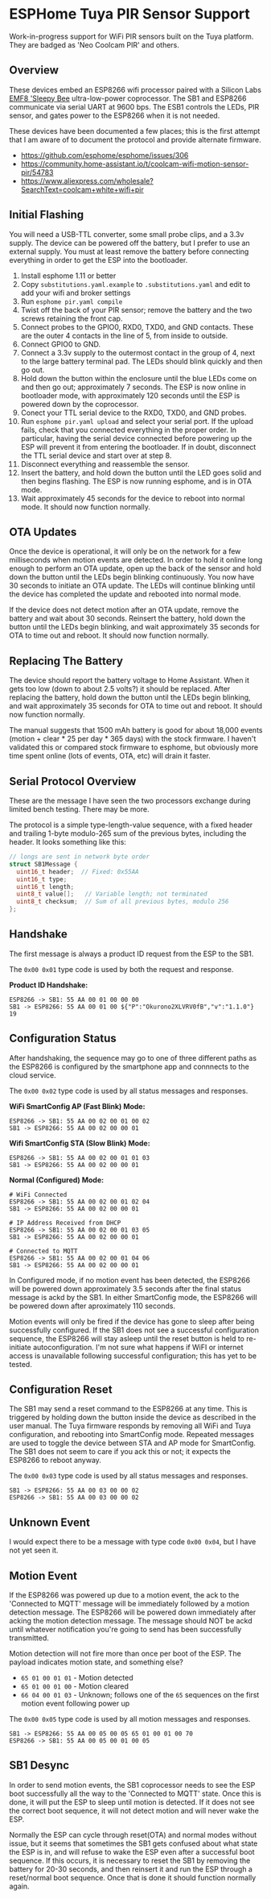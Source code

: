 ESPHome Tuya PIR Sensor Support
===============================

Work-in-progress support for WiFi PIR sensors built on the Tuya platform. They are badged as 'Neo Coolcam PIR' and others.

Overview
--------

These devices embed an ESP8266 wifi processor paired with a Silicon Labs [EMF8 'Sleepy Bee](https://www.silabs.com/products/mcu/8-bit/efm8-sleepy-bee) ultra-low-power coprocessor. The SB1 and ESP8266 communicate via serial UART at 9600 bps. The ESB1 controls the LEDs, PIR sensor, and gates power to the ESP8266 when it is not needed.

These devices have been documented a few places; this is the first attempt that I am aware of to document the protocol and provide alternate firmware.
* https://github.com/esphome/esphome/issues/306
* https://community.home-assistant.io/t/coolcam-wifi-motion-sensor-pir/54783
* https://www.aliexpress.com/wholesale?SearchText=coolcam+white+wifi+pir

Initial Flashing
----------------

You will need a USB-TTL converter, some small probe clips, and a 3.3v supply. The device can be powered off the battery, but I prefer to use an external supply. You must at least remove the battery before connecting everything in order to get the ESP into the bootloader.

1.  Install esphome 1.11 or better
2.  Copy `substitutions.yaml.example` to `.substitutions.yaml` and edit to add your wifi and broker settings
3.  Run `esphome pir.yaml compile`
4.  Twist off the back of your PIR sensor; remove the battery and the two screws retaining the front cap.
5.  Connect probes to the GPIO0, RXD0, TXD0, and GND contacts. These are the outer 4 contacts in the line of 5, from inside to outside.
6.  Connect GPIO0 to GND.
7.  Connect a 3.3v supply to the outermost contact in the group of 4, next to the large battery terminal pad. The LEDs should blink quickly and then go out.
8.  Hold down the button within the enclosure until the blue LEDs come on and then go out; approximately 7 seconds. The ESP is now online in bootloader mode, with approximately 120 seconds until the ESP is powered down by the coprocessor.
9.  Conect your TTL serial device to the RXD0, TXD0, and GND probes.
10. Run `esphome pir.yaml upload` and select your serial port. If the upload fails, check that you connected everything in the proper order. In particular, having the serial device connected before powering up the ESP will prevent it from entering the bootloader. If in doubt, disconnect the TTL serial device and start over at step 8.
11. Disconnect everything and reassemble the sensor.
12. Insert the battery, and hold down the button until the LED goes solid and then begins flashing. The ESP is now running esphome, and is in OTA mode.
13. Wait approximately 45 seconds for the device to reboot into normal mode. It should now function normally.


OTA Updates
-----------

Once the device is operational, it will only be on the network for a few milliseconds when motion events are detected. In order to hold it online long enough to perform an OTA update, open up the back of the sensor and hold down the button until the LEDs begin blinking continuously. You now have 30 seconds to initiate an OTA update. The LEDs will continue blinking until the device has completed the update and rebooted into normal mode.

If the device does not detect motion after an OTA update, remove the battery and wait about 30 seconds. Reinsert the battery, hold down the button until the LEDs begin blinking, and wait approximately 35 seconds for OTA to time out and reboot. It should now function normally.


Replacing The Battery
---------------------

The device should report the battery voltage to Home Assistant. When it gets too low (down to about 2.5 volts?) it should be replaced. After replacing the battery,  hold down the button until the LEDs begin blinking, and wait approximately 35 seconds for OTA to time out and reboot. It should now function normally.

The manual suggests that 1500 mAh battery is good for about 18,000 events (motion + clear * 25 per day * 365 days) with the stock firmware. I haven't validated this or compared stock firmware to esphome, but obviously more time spent online (lots of events, OTA, etc) will drain it faster.

Serial Protocol Overview
------------------------

These are the message I have seen the two processors exchange during limited bench testing. There may be more.

The protocol is a simple type-length-value sequence, with a fixed header and trailing 1-byte modulo-265 sum of the previous bytes, including the header. It looks something like this:

```C
// longs are sent in network byte order
struct SB1Message {
  uint16_t header;  // Fixed: 0x55AA
  uint16_t type;
  uint16_t length;
  uint8_t value[];   // Variable length; not terminated
  uint8_t checksum;  // Sum of all previous bytes, modulo 256
};
``` 

Handshake
---------

The first message is always a product ID request from the ESP to the SB1.

The `0x00 0x01` type code is used by both the request and response.

**Product ID Handshake:**
```
ESP8266 -> SB1: 55 AA 00 01 00 00 00
SB1 -> ESP8266: 55 AA 00 01 00 ${"P":"Okurono2XLVRV0fB","v":"1.1.0"} 19
```

Configuration Status
--------------------

After handshaking, the sequence may go to one of three different paths as the ESP8266 is configured by the smartphone app and connnects to the cloud service.

The `0x00 0x02` type code is used by all status messages and responses.

**WiFi SmartConfig AP (Fast Blink) Mode:**
```
ESP8266 -> SB1: 55 AA 00 02 00 01 00 02
SB1 -> ESP8266: 55 AA 00 02 00 00 01
```

**Wifi SmartConfig STA (Slow Blink) Mode:**
```
ESP8266 -> SB1: 55 AA 00 02 00 01 01 03
SB1 -> ESP8266: 55 AA 00 02 00 00 01
```

**Normal (Configured) Mode:**
```
# WiFi Connected
ESP8266 -> SB1: 55 AA 00 02 00 01 02 04
SB1 -> ESP8266: 55 AA 00 02 00 00 01

# IP Address Received from DHCP
ESP8266 -> SB1: 55 AA 00 02 00 01 03 05
SB1 -> ESP8266: 55 AA 00 02 00 00 01

# Connected to MQTT
ESP8266 -> SB1: 55 AA 00 02 00 01 04 06
SB1 -> ESP8266: 55 AA 00 02 00 00 01
```

In Configured mode, if no motion event has been detected, the ESP8266 will be powered down approximately 3.5 seconds after the final status message is ackd by the SB1. In either SmartConfig mode, the ESP8266 will be powered down after aproximately 110 seconds.

Motion events will only be fired if the device has gone to sleep after being successfully configured. If the SB1 does not see a successful configuration sequence, the ESP8266 will stay asleep until the reset button is held to re-initiate autoconfiguration. I'm not sure what happens if WiFI or internet access is unavailable following successful configuration; this has yet to be tested.

Configuration Reset
-------------------

The SB1 may send a reset command to the ESP8266 at any time. This is triggered by holding down the button inside the device as described in the user manual. The Tuya firmware responds by removing all WiFi and Tuya configuration, and rebooting into SmartConfig mode. Repeated messages are used to toggle the device between STA and AP mode for SmartConfig. The SB1 does not seem to care if you ack this or not; it expects the ESP8266 to reboot anyway.

The `0x00 0x03` type code is used by all status messages and responses.

```
SB1 -> ESP8266: 55 AA 00 03 00 00 02
ESP8266 -> SB1: 55 AA 00 03 00 00 02
```

Unknown Event
-------------

I would expect there to be a message with type code `0x00 0x04`, but I have not yet seen it.

Motion Event
------------

If the ESP8266 was powered up due to a motion event, the ack to the 'Connected to MQTT' message will be immediately followed by a motion detection message. The ESP8266 will be powered down immediately after acking the motion detection message. The message should NOT be ackd until whatever notification you're going to send has been successfully transmitted. 

Motion detection will not fire more than once per boot of the ESP. The payload indicates motion state, and something else?
* `65 01 00 01 01`  - Motion detected
* `65 01 00 01 00`  - Motion cleared
* `66 04 00 01 03`  - Unknown; follows one of the `65` sequences on the first motion event following power up

The `0x00 0x05` type code is used by all motion messages and responses.

```
SB1 -> ESP8266: 55 AA 00 05 00 05 65 01 00 01 00 70
ESP8266 -> SB1: 55 AA 00 05 00 01 00 05
```

SB1 Desync
----------

In order to send motion events, the SB1 coprocessor needs to see the ESP boot successfully all the way to the 'Connected to MQTT' state. Once this is done, it will put the ESP to sleep until motion is detected. If it does not see the correct boot sequence, it will not detect motion and will never wake the ESP.

Normally the ESP can cycle through reset(OTA) and normal modes without issue, but it seems that sometimes the SB1 gets confused about what state the ESP is in, and will refuse to wake the ESP even after a successful boot sequence. If this occurs, it is necessary to reset the SB1 by removing the battery for 20-30 seconds, and then reinsert it and run the ESP through a reset/normal boot sequence. Once that is done it should function normally again.
